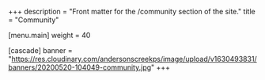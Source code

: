 +++
description = "Front matter for the /community section of the site."
title = "Community"

[menu.main]
weight = 40

[cascade]
banner = "https://res.cloudinary.com/andersonscreekps/image/upload/v1630493831/banners/20200520-104049-community.jpg"
+++

